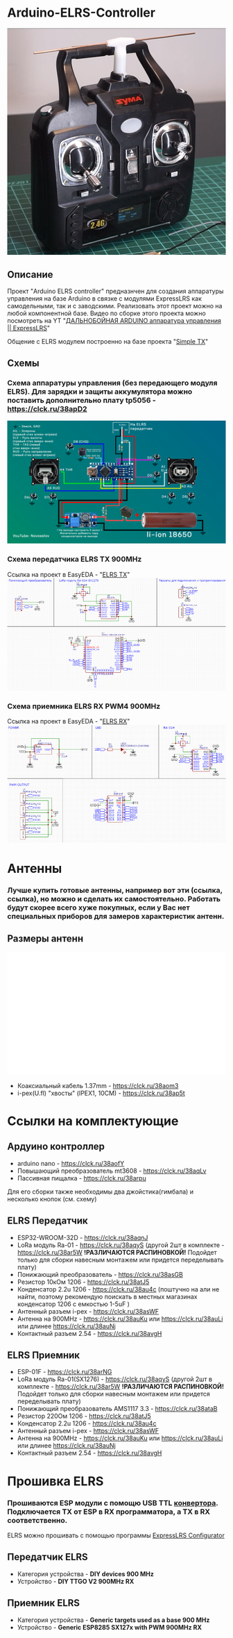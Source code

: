 # Arduino-ELRS-Controller

<img src="doc/1.png"/>
</p>


## Описание
Проект "Arduino ELRS controller" предназнчен для создания аппаратуры управления на базе Arduino в связке с модулями ExpressLRS как самодельными, так и с заводскими. Реализовать этот проект можно на любой компонентной базе. Видео по сборке этого проекта можно посмотреть на YT "[ДАЛЬНОБОЙНАЯ ARDUINO аппаратура управления || ExpressLRS](https://github.com/kkbin505/Arduino-Transmitter-for-ELRS)"

Общение с ELRS модулем построенно на базе проекта "[Simple TX](https://github.com/kkbin505/Arduino-Transmitter-for-ELRS)"
## Схемы
### Схема аппаратуры управления (без передающего модуля ELRS). Для зарядки и защиты аккумулятора можно поставить дополнительно плату tp5056 - https://clck.ru/38apD2
![Schematic_arduino](schematics/../doc/arduino_controller.png)

### Схема передатчика ELRS TX 900MHz
Ссылка на проект в EasyEDA - "[ELRS TX](https://oshwlab.com/redbanannas/elrs_tx)"
![TX](schematics/../doc/TX_ELRS.png)
### Схема приемника ELRS RX PWM4 900MHz
Ссылка на проект в EasyEDA - "[ELRS RX](https://oshwlab.com/redbanannas/elrs_rx)"
![RX](schematics/../doc/RX_ELRS.png)
# Антенны
### Лучше купить готовые антенны, например вот эти (ссылка, ссылка), но можно и сделать их самостоятельно. Работать будут скорее всего хуже покупных, если у Вас нет специальных приборов для замеров характеристик антенн.
## Размеры антенн
![DIY_antennas](schematics/../doc/antennas.png)
* Коаксиальный кабель 1.37mm - https://clck.ru/38aom3
* i-pex(U.fl) "хвосты" 
(IPEX1, 10СМ) - https://clck.ru/38ap5t

# Ссылки на комплектующие

## Ардуино контроллер

* arduino nano - https://clck.ru/38aofY
* Повышающий преобразователь mt3608 - https://clck.ru/38aqLv
* Пассивная пищалка - https://clck.ru/38arpu

 Для его сборки также необходимы два джойстика(гимбала) и несколько кнопок (см. схему) 

## ELRS Передатчик
* ESP32-WROOM-32D - https://clck.ru/38aqnJ
* LoRa модуль Ra-01 - https://clck.ru/38aqyS (другой 2шт в комплекте - https://clck.ru/38ar5W **!РАЗЛИЧАЮТСЯ РАСПИНОВКОЙ!** Подойдет только для сборки навесным монтажем или придется переделывать плату)
* Понижающий преобразователь - https://clck.ru/38asGB
* Резистор 10кОм 1206 - https://clck.ru/38atJ5
* Конденсатор 2.2u 1206 - https://clck.ru/38au4c (поштучно на али не найти, поэтому рекомендую поискать в местных магазинах конденсатор 1206 с емкостью 1-5uF )
* Антенный разъем i-pex - https://clck.ru/38asWF
* Антенна на 900MHz - https://clck.ru/38auKu или https://clck.ru/38auLi или длинее https://clck.ru/38auNj
* Контактный разъем 2.54 - https://clck.ru/38avgH


## ELRS Приемник
* ESP-01F - https://clck.ru/38arNG
* LoRa модуль Ra-01(SX1276) - https://clck.ru/38aqyS (другой 2шт в комплекте - https://clck.ru/38ar5W **!РАЗЛИЧАЮТСЯ РАСПИНОВКОЙ!** Подойдет только для сборки навесным монтажем или придется переделывать плату)
* Понижающий преобразователь AMS1117 3.3 - https://clck.ru/38ataB
* Резистор 220Ом 1206 - https://clck.ru/38atJ5
* Конденсатор 2.2u 1206 - https://clck.ru/38au4c
* Антенный разъем i-pex - https://clck.ru/38asWF
* Антенна на 900MHz - https://clck.ru/38auKu или https://clck.ru/38auLi или длинее https://clck.ru/38auNj
* Контактный разъем 2.54 - https://clck.ru/38avgH

# Прошивка ELRS 
### Прошиваются ESP модули с помощю USB TTL [конвертора](https://clck.ru/38auqK). Подключается TX от ESP в RX программатора, а TX в RX соответственно. 

ELRS можно прошивать с помощью программы [ExpressLRS Configurator](https://github.com/ExpressLRS/ExpressLRS-Configurator/releases)
 ## Передатчик ELRS
 * Категория устройства - **DIY devices 900 MHz**
 * Устройство - **DIY TTGO V2 900MHz RX**
  
  ## Приемник ELRS
 * Категория устройства - **Generic targets used as a base 900 MHz**
 * Устройство - **Generic ESP8285 SX127x with PWM 900MHz RX**